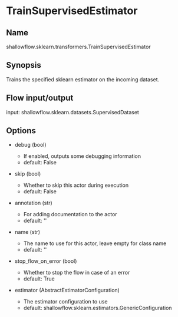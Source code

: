 # TrainSupervisedEstimator

## Name
shallowflow.sklearn.transformers.TrainSupervisedEstimator

## Synopsis
Trains the specified sklearn estimator on the incoming dataset.

## Flow input/output
input: shallowflow.sklearn.datasets.SupervisedDataset

## Options
* debug (bool)

  * If enabled, outputs some debugging information
  * default: False

* skip (bool)

  * Whether to skip this actor during execution
  * default: False

* annotation (str)

  * For adding documentation to the actor
  * default: ''

* name (str)

  * The name to use for this actor, leave empty for class name
  * default: ''

* stop_flow_on_error (bool)

  * Whether to stop the flow in case of an error
  * default: True

* estimator (AbstractEstimatorConfiguration)

  * The estimator configuration to use
  * default: shallowflow.sklearn.estimators.GenericConfiguration

